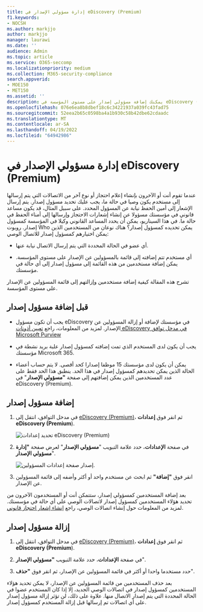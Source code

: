 ```yaml
---
title: إدارة مسؤولي الإصدار في eDiscovery (Premium)
f1.keywords:
- NOCSH
ms.author: markjjo
author: markjjo
manager: laurawi
ms.date: ''
audience: Admin
ms.topic: article
ms.service: O365-seccomp
ms.localizationpriority: medium
ms.collection: M365-security-compliance
search.appverid:
- MOE150
- MET150
ms.assetid: ''
description: يمكنك إضافة مسؤولي إصدار على مستوى المؤسسة في eDiscovery (Premium) بحيث يمكن إضافتهم إلى أي اتصال احتجازي في أي حالة في مؤسستك.
ms.openlocfilehash: 076e6ea8b8dbef18c6c34221937a039fc43fad75
ms.sourcegitcommit: 52eea2b65c0598ba4a1b930c58b42dbe62cdaadc
ms.translationtype: MT
ms.contentlocale: ar-SA
ms.lasthandoff: 04/19/2022
ms.locfileid: "64942986"
---
```

# <a name="manage-issuing-officers-in-ediscovery-premium"></a>إدارة مسؤولي الإصدار في eDiscovery (Premium)

عندما تقوم أنت أو الآخرون بإنشاء إعلام احتجاز أو نوع آخر من الاتصالات التي يتم إرسالها إلى مستخدم يكون وصيا في حالة ما، يجب عليك تحديد مسؤول إصدار. يتم إرسال الإشعار إلى أمين الحفظ نيابة عن المسؤول المحدد. على سبيل المثال، قد يكون مساعد قانوني في مؤسستك مسؤولا عن إنشاء إشعارات الاحتجاز وإرسالها إلى أمناء الحفظ في حالة ما. في هذا السيناريو، يمكن أن يحدد المساعد القانوني وكيلا في المؤسسة كمسؤول إصدار. روبوت Who يمكن تحديده كمسؤول إصدار؟ هناك نوعان من المستخدمين الذين يمكن اختيارهم كمسؤول إصدار للاتصال الوصي:

- أي عضو في الحالة المحددة التي يتم إرسال الاتصال نيابة عنها.

- أي مستخدم تتم إضافته إلى قائمة بالمسؤولين عن الإصدار على مستوى المؤسسة. يمكن إضافة مستخدمين من هذه القائمة إلى مسؤول إصدار إلى أي حالة في مؤسستك.

تشرح هذه المقالة كيفية إضافة مستخدمين وإزالتهم إلى قائمة المسؤولين عن الإصدار على مستوى المؤسسة.

## <a name="before-you-add-an-issuing-officer"></a>قبل إضافة مسؤول إصدار

- يجب أن تكون مسؤول eDiscovery في مؤسستك لإضافة أو إزالة المسؤولين عن الإصدار. لمزيد من المعلومات، راجع [تعيين أذونات eDiscovery في مدخل توافق Microsoft Purview](assign-ediscovery-permissions.md)  

- يجب أن يكون لدى المستخدم الذي تمت إضافته كمسؤول إصدار علبة بريد نشطة في مؤسستك Microsoft 365.

- يمكن أن يكون لدى مؤسستك 15 موظفا إصدارا كحد أقصى. لا يتم حساب أعضاء الحالة الذين يمكن تحديدهم كمسؤول إصدار في هذا الحد. ينطبق هذا الحد فقط على عدد المستخدمين الذين يمكن إضافتهم إلى صفحة **"مسؤولي الإصدار**" في eDiscovery (Premium).

## <a name="add-an-issuing-officer"></a>إضافة مسؤول إصدار

1. في مدخل التوافق، انتقل إلى [eDiscovery (Premium)](https://go.microsoft.com/fwlink/p/?linkid=2173764)، ثم انقر فوق **إعدادات eDiscovery (Premium**).

   ![تحديد إعدادات eDiscovery (Premium)](..\media\HistoricalVersions1.png)

2. في صفحة **الإعدادات**، حدد علامة التبويب "**مسؤولي الإصدار**" لعرض صفحة **"إدارة مسؤولي الإصدار**".

   ![إصدار صفحة إعدادات المسؤولين.](..\media\AeDIssuingOfficers1.png)

3. انقر فوق **"إضافة"** ثم ابحث عن مستخدم واحد أو أكثر وأضفه إلى قائمة المسؤولين عن الإصدار.

بعد إضافة المستخدمين كمسؤولي إصدار، ستتمكن أنت أو المستخدمون الآخرون من تحديد هؤلاء المستخدمين كمسؤول إصدار لاتصالات الوصي على أي حالة في مؤسستك. لمزيد من المعلومات حول إنشاء اتصالات الوصي، راجع [إنشاء إشعار احتجاز قانوني](create-hold-notification.md).

## <a name="remove-an-issuing-officer"></a>إزالة مسؤول إصدار

1. في مدخل التوافق، انتقل إلى [eDiscovery (Premium)](https://go.microsoft.com/fwlink/p/?linkid=2173764)، ثم انقر فوق **إعدادات eDiscovery (Premium**).

2. في صفحة **الإعدادات**، حدد علامة التبويب **"مسؤولي الإصدار**".

3. حدد مستخدما واحدا أو أكثر في قائمة المسؤولين عن الإصدار، ثم انقر فوق **"حذف**".

بعد حذف المستخدمين من قائمة المسؤولين عن الإصدار، لا يمكن تحديد هؤلاء المستخدمين كمسؤول إصدار في اتصالات الوصي الجديد، إلا إذا كان المستخدم عضوا في الحالة المحددة التي يتم إصدار الاتصال منها. علاوة على ذلك، لن تؤثر إزالة مسؤول إصدار على أي اتصالات تم إرسالها قبل إزالة المستخدم كمسؤول إصدار.

